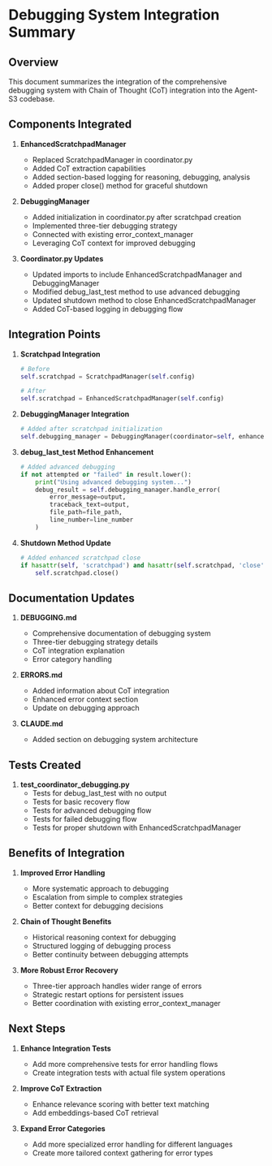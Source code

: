 # Debugging System Integration Summary

## Overview

This document summarizes the integration of the comprehensive debugging system with Chain of Thought (CoT) integration into the Agent-S3 codebase.

## Components Integrated

1. **EnhancedScratchpadManager**
   - Replaced ScratchpadManager in coordinator.py 
   - Added CoT extraction capabilities
   - Added section-based logging for reasoning, debugging, analysis
   - Added proper close() method for graceful shutdown

2. **DebuggingManager**
   - Added initialization in coordinator.py after scratchpad creation
   - Implemented three-tier debugging strategy
   - Connected with existing error_context_manager
   - Leveraging CoT context for improved debugging

3. **Coordinator.py Updates**
   - Updated imports to include EnhancedScratchpadManager and DebuggingManager
   - Modified debug_last_test method to use advanced debugging
   - Updated shutdown method to close EnhancedScratchpadManager
   - Added CoT-based logging in debugging flow

## Integration Points

1. **Scratchpad Integration**
   ```python
   # Before
   self.scratchpad = ScratchpadManager(self.config)
   
   # After
   self.scratchpad = EnhancedScratchpadManager(self.config)
   ```

2. **DebuggingManager Integration**
   ```python
   # Added after scratchpad initialization
   self.debugging_manager = DebuggingManager(coordinator=self, enhanced_scratchpad=self.scratchpad)
   ```

3. **debug_last_test Method Enhancement**
   ```python
   # Added advanced debugging
   if not attempted or "failed" in result.lower():
       print("Using advanced debugging system...")
       debug_result = self.debugging_manager.handle_error(
           error_message=output,
           traceback_text=output,
           file_path=file_path,
           line_number=line_number
       )
   ```

4. **Shutdown Method Update**
   ```python
   # Added enhanced scratchpad close
   if hasattr(self, 'scratchpad') and hasattr(self.scratchpad, 'close'):
       self.scratchpad.close()
   ```

## Documentation Updates

1. **DEBUGGING.md**
   - Comprehensive documentation of debugging system
   - Three-tier debugging strategy details
   - CoT integration explanation
   - Error category handling

2. **ERRORS.md**
   - Added information about CoT integration
   - Enhanced error context section
   - Update on debugging approach

3. **CLAUDE.md**
   - Added section on debugging system architecture

## Tests Created

1. **test_coordinator_debugging.py**
   - Tests for debug_last_test with no output
   - Tests for basic recovery flow
   - Tests for advanced debugging flow
   - Tests for failed debugging flow
   - Tests for proper shutdown with EnhancedScratchpadManager

## Benefits of Integration

1. **Improved Error Handling**
   - More systematic approach to debugging
   - Escalation from simple to complex strategies
   - Better context for debugging decisions

2. **Chain of Thought Benefits**
   - Historical reasoning context for debugging
   - Structured logging of debugging process
   - Better continuity between debugging attempts

3. **More Robust Error Recovery**
   - Three-tier approach handles wider range of errors
   - Strategic restart options for persistent issues
   - Better coordination with existing error_context_manager

## Next Steps

1. **Enhance Integration Tests**
   - Add more comprehensive tests for error handling flows
   - Create integration tests with actual file system operations

2. **Improve CoT Extraction**
   - Enhance relevance scoring with better text matching
   - Add embeddings-based CoT retrieval

3. **Expand Error Categories**
   - Add more specialized error handling for different languages
   - Create more tailored context gathering for error types